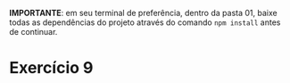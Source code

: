 **IMPORTANTE**: em seu terminal de preferência, dentro da pasta 01, baixe todas as dependências do projeto através do comando `npm install` antes de continuar.

# Exercício 9